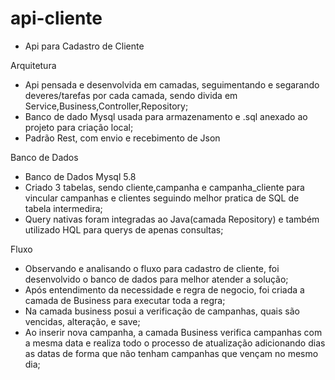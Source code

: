 # api-cliente
* Api para Cadastro de Cliente

Arquitetura 

* Api pensada e desenvolvida em camadas, seguimentando e segarando deveres/tarefas por cada camada, sendo divida em Service,Business,Controller,Repository;
* Banco de dado Mysql usada para armazenamento e .sql anexado ao projeto para criação local;
* Padrão Rest, com envio e recebimento de Json


Banco de Dados

* Banco de Dados Mysql 5.8
* Criado 3 tabelas, sendo cliente,campanha e campanha_cliente para vincular campanhas e clientes seguindo melhor pratica de SQL de tabela intermedira;
* Query nativas foram integradas ao Java(camada Repository) e também utilizado HQL para querys de apenas consultas;

Fluxo

* Observando e analisando o fluxo para cadastro de cliente, foi desenvolvido o banco de dados para melhor atender a solução;
* Após entendimento da necessidade e regra de negocio, foi criada a camada de Business para executar toda a regra;
* Na camada business posui a verificação de campanhas, quais são vencidas, alteração, e save;
* Ao inserir nova campanha, a camada Business verifica campanhas com a mesma data e realiza todo o processo de atualização adicionando dias as datas de forma que não tenham campanhas que vençam no mesmo dia;



